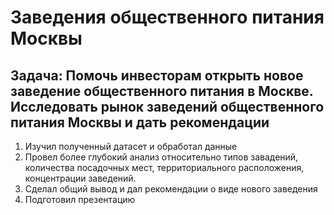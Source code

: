 # Заведения общественного питания Москвы
## Задача: Помочь инвесторам открыть новое заведение общественного питания в Москве. Исследовать рынок заведений общественного питания Москвы и дать рекомендации
1. Изучил полученный датасет и обработал данные
2. Провел более глубокий анализ относительно типов завадений, количества посадочных мест, территориального расположения, концентрации заведений.
3. Сделал общий вывод и дал рекомендации о виде нового заведения
4. Подготовил презентацию

